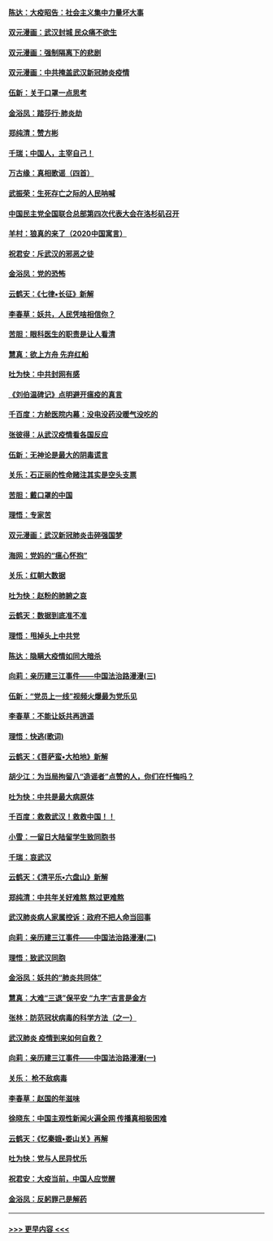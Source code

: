 #### [陈达：大疫昭告：社会主义集中力量坏大事](../pages/nsc993/n11859419.md?t=02110833) 
#### [双元漫画：武汉封城 民众痛不欲生](../pages/nsc993/n11859287.md?t=02110833) 
#### [双元漫画：强制隔离下的悲剧](../pages/nsc993/n11859244.md?t=02110833) 
#### [双元漫画：中共掩盖武汉新冠肺炎疫情](../pages/nsc993/n11858249.md?t=02110833) 
#### [伍新：关于口罩一点思考](../pages/nsc993/n11859195.md?t=02110833) 
#### [金浴凤：踏莎行‧肺炎劫](../pages/nsc993/n11858227.md?t=02110833) 
#### [郑纯清：赞方彬](../pages/nsc993/n11856803.md?t=02110833) 
#### [千瑞；中国人，主宰自己！](../pages/nsc993/n11856793.md?t=02110833) 
#### [万古缘：真相歌谣（四首）](../pages/nsc993/n11856263.md?t=02110833) 
#### [武振荣：生死存亡之际的人民呐喊](../pages/nsc993/n11856256.md?t=02110833) 
#### [中国民主党全国联合总部第四次代表大会在洛杉矶召开](../pages/nsc993/n11856344.md?t=02110833) 
#### [羊村：狼真的来了（2020中国寓言）](../pages/nsc993/n11856229.md?t=02110833) 
#### [祝君安：斥武汉的邪恶之徒](../pages/nsc993/n11855861.md?t=02110833) 
#### [金浴凤：党的恐怖](../pages/nsc993/n11855849.md?t=02110833) 
#### [云鹤天：《七律▪长征》新解](../pages/nsc993/n11855479.md?t=02110833) 
#### [李春草：妖共，人民凭啥相信你？](../pages/nsc993/n11855196.md?t=02110833) 
#### [苦胆：眼科医生的职责是让人看清](../pages/nsc993/n11853840.md?t=02110833) 
#### [慧真：欲上方舟 先弃红船](../pages/nsc993/n11853483.md?t=02110833) 
#### [吐为快：中共封网有感](../pages/nsc993/n11852575.md?t=02110833) 
#### [《刘伯温碑记》点明避开瘟疫的真言](../pages/nsc993/n11852128.md?t=02110833) 
#### [千百度：方舱医院内幕：没电没药没暖气没吃的](../pages/nsc993/n11850211.md?t=02110833) 
#### [张彼得：从武汉疫情看各国反应](../pages/nsc993/n11850102.md?t=02110833) 
#### [伍新：无神论是最大的阴毒谎言](../pages/nsc993/n11846129.md?t=02110833) 
#### [关乐：石正丽的性命赌注其实是空头支票](../pages/nsc993/n11846109.md?t=02110833) 
#### [苦胆：戴口罩的中国](../pages/nsc993/n11845576.md?t=02110833) 
#### [理悟：专家苦](../pages/nsc993/n11845564.md?t=02110833) 
#### [双元漫画：武汉新冠肺炎击碎强国梦](../pages/nsc993/n11843320.md?t=02110833) 
#### [海网：党妈的“瘟心怀抱”](../pages/nsc993/n11840740.md?t=02110833) 
#### [关乐：红朝大数据](../pages/nsc993/n11840675.md?t=02110833) 
#### [吐为快：赵粉的肺腑之哀](../pages/nsc993/n11840618.md?t=02110833) 
#### [云鹤天：数据到底准不准](../pages/nsc993/n11840325.md?t=02110833) 
#### [理悟：甩掉头上中共党](../pages/nsc993/n11838826.md?t=02110833) 
#### [陈达：隐瞒大疫情如同大暗杀](../pages/nsc993/n11838771.md?t=02110833) 
#### [向莉：亲历建三江事件——中国法治路漫漫(三)](../pages/nsc993/n11831825.md?t=02110833) 
#### [伍新：“党员上一线”视频火爆最为党乐见](../pages/nsc993/n11838200.md?t=02110833) 
#### [李春草：不能让妖共再逍遥](../pages/nsc993/n11838102.md?t=02110833) 
#### [理悟：快逃(歌词)](../pages/nsc993/n11838083.md?t=02110833) 
#### [云鹤天：《菩萨蛮▪大柏地》新解](../pages/nsc993/n11838059.md?t=02110833) 
#### [胡少江：为当局拘留八“造谣者”点赞的人，你们在忏悔吗？](../pages/nsc993/n11836801.md?t=02110833) 
#### [吐为快：中共是最大病原体](../pages/nsc993/n11836748.md?t=02110833) 
#### [千百度：救救武汉！救救中国！！](../pages/nsc993/n11836145.md?t=02110833) 
#### [小雪：一留日大陆留学生致同胞书](../pages/nsc993/n11834624.md?t=02110833) 
#### [千瑞：哀武汉](../pages/nsc993/n11833647.md?t=02110833) 
#### [云鹤天：《清平乐▪六盘山》新解](../pages/nsc993/n11833611.md?t=02110833) 
#### [郑纯清：中共年关好难熬 熬过更难熬](../pages/nsc993/n11833489.md?t=02110833) 
#### [武汉肺炎病人家属控诉：政府不把人命当回事](../pages/nsc993/n11833205.md?t=02110833) 
#### [向莉：亲历建三江事件——中国法治路漫漫(二)](../pages/nsc993/n11829102.md?t=02110833) 
#### [理悟：致武汉同胞](../pages/nsc993/n11831522.md?t=02110833) 
#### [金浴凤：妖共的“肺炎共同体”](../pages/nsc993/n11829448.md?t=02110833) 
#### [慧真：大难“三退”保平安 “九字”吉言是金方](../pages/nsc993/n11829501.md?t=02110833) 
#### [张林：防范冠状病毒的科学方法（之一）](../pages/nsc993/n11828618.md?t=02110833) 
#### [武汉肺炎 疫情到来如何自救？](../pages/nsc993/n11827632.md?t=02110833) 
#### [向莉：亲历建三江事件——中国法治路漫漫(一)](../pages/nsc993/n11827190.md?t=02110833) 
#### [关乐： 枪不敌病毒](../pages/nsc993/n11826746.md?t=02110833) 
#### [李春草：赵国的年滋味](../pages/nsc993/n11826321.md?t=02110833) 
#### [徐晓东：中国主观性新闻火遍全网 传播真相极困难](../pages/nsc993/n11826508.md?t=02110833) 
#### [云鹤天：《忆秦娥▪娄山关》再解](../pages/nsc993/n11824682.md?t=02110833) 
#### [吐为快：党与人民异忧乐](../pages/nsc993/n11824660.md?t=02110833) 
#### [祝君安：大疫当前，中国人应觉醒](../pages/nsc993/n11821946.md?t=02110833) 
#### [金浴凤：反躬罪己是解药](../pages/nsc993/n11820280.md?t=02110833) 

----
#### [ >>> 更早内容 <<< ](../indexes/nsc993-earlier.md)
